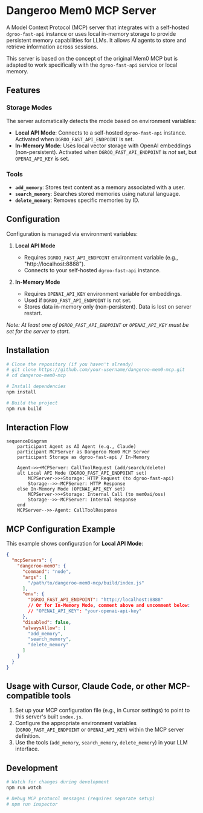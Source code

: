 # Dangeroo Mem0 MCP Server

A Model Context Protocol (MCP) server that integrates with a self-hosted `dgroo-fast-api` instance or uses local in-memory storage to provide persistent memory capabilities for LLMs. It allows AI agents to store and retrieve information across sessions.

This server is based on the concept of the original Mem0 MCP but is adapted to work specifically with the `dgroo-fast-api` service or local memory.

## Features

### Storage Modes

The server automatically detects the mode based on environment variables:

*   **Local API Mode**: Connects to a self-hosted `dgroo-fast-api` instance. Activated when `DGROO_FAST_API_ENDPOINT` is set.
*   **In-Memory Mode**: Uses local vector storage with OpenAI embeddings (non-persistent). Activated when `DGROO_FAST_API_ENDPOINT` is *not* set, but `OPENAI_API_KEY` is set.

### Tools

*   **`add_memory`**: Stores text content as a memory associated with a user.
*   **`search_memory`**: Searches stored memories using natural language.
*   **`delete_memory`**: Removes specific memories by ID.

## Configuration

Configuration is managed via environment variables:

1.  **Local API Mode**
    *   Requires `DGROO_FAST_API_ENDPOINT` environment variable (e.g., "http://localhost:8888").
    *   Connects to your self-hosted `dgroo-fast-api` instance.

2.  **In-Memory Mode**
    *   Requires `OPENAI_API_KEY` environment variable for embeddings.
    *   Used if `DGROO_FAST_API_ENDPOINT` is not set.
    *   Stores data in-memory only (non-persistent). Data is lost on server restart.

*Note: At least one of `DGROO_FAST_API_ENDPOINT` or `OPENAI_API_KEY` must be set for the server to start.*

## Installation

```bash
# Clone the repository (if you haven't already)
# git clone https://github.com/your-username/dangeroo-mem0-mcp.git
# cd dangeroo-mem0-mcp

# Install dependencies
npm install

# Build the project
npm run build
```

## Interaction Flow

```mermaid
sequenceDiagram
    participant Agent as AI Agent (e.g., Claude)
    participant MCPServer as Dangeroo Mem0 MCP Server
    participant Storage as dgroo-fast-api / In-Memory

    Agent->>+MCPServer: CallToolRequest (add/search/delete)
    alt Local API Mode (DGROO_FAST_API_ENDPOINT set)
        MCPServer->>+Storage: HTTP Request (to dgroo-fast-api)
        Storage-->>-MCPServer: HTTP Response
    else In-Memory Mode (OPENAI_API_KEY set)
        MCPServer->>+Storage: Internal Call (to mem0ai/oss)
        Storage-->>-MCPServer: Internal Response
    end
    MCPServer-->>-Agent: CallToolResponse
```

## MCP Configuration Example

This example shows configuration for **Local API Mode**:

```json
{
  "mcpServers": {
    "dangeroo-mem0": {
      "command": "node",
      "args": [
        "/path/to/dangeroo-mem0-mcp/build/index.js"
      ],
      "env": {
        "DGROO_FAST_API_ENDPOINT": "http://localhost:8888"
        // Or for In-Memory Mode, comment above and uncomment below:
        // "OPENAI_API_KEY": "your-openai-api-key"
      },
      "disabled": false,
      "alwaysAllow": [
        "add_memory",
        "search_memory",
        "delete_memory"
      ]
    }
  }
}
```

## Usage with Cursor, Claude Code, or other MCP-compatible tools

1.  Set up your MCP configuration file (e.g., in Cursor settings) to point to this server's built `index.js`.
2.  Configure the appropriate environment variables (`DGROO_FAST_API_ENDPOINT` or `OPENAI_API_KEY`) within the MCP server definition.
3.  Use the tools (`add_memory`, `search_memory`, `delete_memory`) in your LLM interface.

## Development

```bash
# Watch for changes during development
npm run watch

# Debug MCP protocol messages (requires separate setup)
# npm run inspector